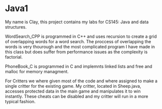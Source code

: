 # Java1
My name is Clay, this project contains my labs for CS145: Java and data structures.

WordSearch_CPP is programmed in C++ and uses recursion to create a grid of overlapping words for a word search. The proccess of overlapping the words is very thourough and the most complicated program I have made in this class but does suffer from performance issues as the complexity is factorial.

PhoneBook_C is programmed in C and implemnts linked lists and free and malloc for memory managment.

For Critters we where given most of the code and where assigned to make a single critter for the existing game. My critter, located in Sheep.java, accesses protected data in the main game and manipulates it to win instantly. These cheats can be disabled and my critter will run in a more typical fashion.
